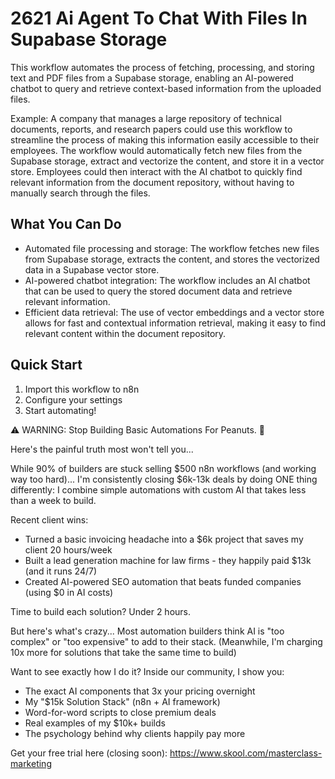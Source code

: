# 2621 Ai Agent To Chat With Files In Supabase Storage

This workflow automates the process of fetching, processing, and storing text and PDF files from a Supabase storage, enabling an AI-powered chatbot to query and retrieve context-based information from the uploaded files.

Example: A company that manages a large repository of technical documents, reports, and research papers could use this workflow to streamline the process of making this information easily accessible to their employees. The workflow would automatically fetch new files from the Supabase storage, extract and vectorize the content, and store it in a vector store. Employees could then interact with the AI chatbot to quickly find relevant information from the document repository, without having to manually search through the files.

## What You Can Do
- Automated file processing and storage: The workflow fetches new files from Supabase storage, extracts the content, and stores the vectorized data in a Supabase vector store.
- AI-powered chatbot integration: The workflow includes an AI chatbot that can be used to query the stored document data and retrieve relevant information.
- Efficient data retrieval: The use of vector embeddings and a vector store allows for fast and contextual information retrieval, making it easy to find relevant content within the document repository.

## Quick Start
1. Import this workflow to n8n
2. Configure your settings
3. Start automating!

⚠️ WARNING: Stop Building Basic Automations For Peanuts. 🚫

Here's the painful truth most won't tell you...

While 90% of builders are stuck selling $500 n8n workflows (and working way too hard)...
I'm consistently closing $6k-13k deals by doing ONE thing differently:
I combine simple automations with custom AI that takes less than a week to build.

Recent client wins:
* Turned a basic invoicing headache into a $6k project that saves my client 20 hours/week
* Built a lead generation machine for law firms - they happily paid $13k (and it runs 24/7)
* Created AI-powered SEO automation that beats funded companies (using $0 in AI costs)

Time to build each solution? Under 2 hours.

But here's what's crazy...
Most automation builders think AI is "too complex" or "too expensive" to add to their stack.
(Meanwhile, I'm charging 10x more for solutions that take the same time to build)

Want to see exactly how I do it?
Inside our community, I show you:
* The exact AI components that 3x your pricing overnight
* My "$15k Solution Stack" (n8n + AI framework)
* Word-for-word scripts to close premium deals
* Real examples of my $10k+ builds
* The psychology behind why clients happily pay more

Get your free trial here (closing soon): https://www.skool.com/masterclass-marketing
